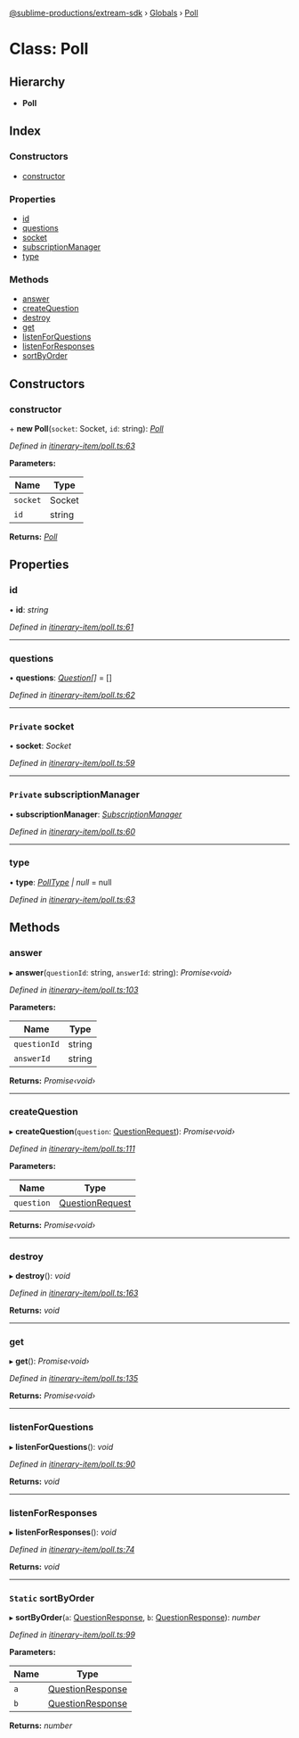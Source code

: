 [@sublime-productions/extream-sdk](../README.md) › [Globals](../globals.md) › [Poll](poll.md)

# Class: Poll

## Hierarchy

* **Poll**

## Index

### Constructors

* [constructor](poll.md#constructor)

### Properties

* [id](poll.md#id)
* [questions](poll.md#questions)
* [socket](poll.md#private-socket)
* [subscriptionManager](poll.md#private-subscriptionmanager)
* [type](poll.md#type)

### Methods

* [answer](poll.md#answer)
* [createQuestion](poll.md#createquestion)
* [destroy](poll.md#destroy)
* [get](poll.md#get)
* [listenForQuestions](poll.md#listenforquestions)
* [listenForResponses](poll.md#listenforresponses)
* [sortByOrder](poll.md#static-sortbyorder)

## Constructors

###  constructor

\+ **new Poll**(`socket`: Socket, `id`: string): *[Poll](poll.md)*

*Defined in [itinerary-item/poll.ts:63](https://github.com/Extream-SaaS/ex-sdk/blob/d73bdfb/src/itinerary-item/poll.ts#L63)*

**Parameters:**

Name | Type |
------ | ------ |
`socket` | Socket |
`id` | string |

**Returns:** *[Poll](poll.md)*

## Properties

###  id

• **id**: *string*

*Defined in [itinerary-item/poll.ts:61](https://github.com/Extream-SaaS/ex-sdk/blob/d73bdfb/src/itinerary-item/poll.ts#L61)*

___

###  questions

• **questions**: *[Question](question.md)[]* = []

*Defined in [itinerary-item/poll.ts:62](https://github.com/Extream-SaaS/ex-sdk/blob/d73bdfb/src/itinerary-item/poll.ts#L62)*

___

### `Private` socket

• **socket**: *Socket*

*Defined in [itinerary-item/poll.ts:59](https://github.com/Extream-SaaS/ex-sdk/blob/d73bdfb/src/itinerary-item/poll.ts#L59)*

___

### `Private` subscriptionManager

• **subscriptionManager**: *[SubscriptionManager](subscriptionmanager.md)*

*Defined in [itinerary-item/poll.ts:60](https://github.com/Extream-SaaS/ex-sdk/blob/d73bdfb/src/itinerary-item/poll.ts#L60)*

___

###  type

• **type**: *[PollType](../enums/polltype.md) | null* = null

*Defined in [itinerary-item/poll.ts:63](https://github.com/Extream-SaaS/ex-sdk/blob/d73bdfb/src/itinerary-item/poll.ts#L63)*

## Methods

###  answer

▸ **answer**(`questionId`: string, `answerId`: string): *Promise‹void›*

*Defined in [itinerary-item/poll.ts:103](https://github.com/Extream-SaaS/ex-sdk/blob/d73bdfb/src/itinerary-item/poll.ts#L103)*

**Parameters:**

Name | Type |
------ | ------ |
`questionId` | string |
`answerId` | string |

**Returns:** *Promise‹void›*

___

###  createQuestion

▸ **createQuestion**(`question`: [QuestionRequest](../interfaces/questionrequest.md)): *Promise‹void›*

*Defined in [itinerary-item/poll.ts:111](https://github.com/Extream-SaaS/ex-sdk/blob/d73bdfb/src/itinerary-item/poll.ts#L111)*

**Parameters:**

Name | Type |
------ | ------ |
`question` | [QuestionRequest](../interfaces/questionrequest.md) |

**Returns:** *Promise‹void›*

___

###  destroy

▸ **destroy**(): *void*

*Defined in [itinerary-item/poll.ts:163](https://github.com/Extream-SaaS/ex-sdk/blob/d73bdfb/src/itinerary-item/poll.ts#L163)*

**Returns:** *void*

___

###  get

▸ **get**(): *Promise‹void›*

*Defined in [itinerary-item/poll.ts:135](https://github.com/Extream-SaaS/ex-sdk/blob/d73bdfb/src/itinerary-item/poll.ts#L135)*

**Returns:** *Promise‹void›*

___

###  listenForQuestions

▸ **listenForQuestions**(): *void*

*Defined in [itinerary-item/poll.ts:90](https://github.com/Extream-SaaS/ex-sdk/blob/d73bdfb/src/itinerary-item/poll.ts#L90)*

**Returns:** *void*

___

###  listenForResponses

▸ **listenForResponses**(): *void*

*Defined in [itinerary-item/poll.ts:74](https://github.com/Extream-SaaS/ex-sdk/blob/d73bdfb/src/itinerary-item/poll.ts#L74)*

**Returns:** *void*

___

### `Static` sortByOrder

▸ **sortByOrder**(`a`: [QuestionResponse](../interfaces/questionresponse.md), `b`: [QuestionResponse](../interfaces/questionresponse.md)): *number*

*Defined in [itinerary-item/poll.ts:99](https://github.com/Extream-SaaS/ex-sdk/blob/d73bdfb/src/itinerary-item/poll.ts#L99)*

**Parameters:**

Name | Type |
------ | ------ |
`a` | [QuestionResponse](../interfaces/questionresponse.md) |
`b` | [QuestionResponse](../interfaces/questionresponse.md) |

**Returns:** *number*

